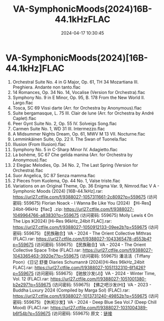 ﻿---
title: VA-SymphonicMoods(2024)16B-44.1kHzFLAC
date: 2024-04-17 10:30:45
categories: 古典音乐、新世纪、纯音雅乐
tags: 纯音雅乐
---
# VA-SymphonicMoods(2024)[16B-44.1kHz]FLAC

01. Orchestral Suite No. 4 in G Major,
Op. 61, TH 34 Mozartiana III. Preghiera. Andante non tanto.flac
02. 14 Romances, Op. 34 No. 14, Vocalise (Version for
Orchestra).flac
03. Symphony No. 9 in E Minor, Op. 95, B. 178 From the New World
II. Largo.flac
04. Tosca, SC 69 Vissi darte (Arr. for
Orchestra by Anonymous).flac
05. Suite bergamasque, L. 75 III. Clair de lune (Arr. for
Orchestra by André Caplet).flac
06. Peer Gynt Suite No. 2, Op. 55 IV. Solveigs
Song.flac
07. Carmen Suite No. 1, WD 31 III. Intermezzo.flac
08. A Midsummer Nights Dream, Op. 61, MWV M 13
VII. Nocturne.flac
09. Lemminkäinen Suite, Op. 22 II. The Swan of Tuonela.flac
10. Illusion (From Illusion).flac
1. Symphony No. 5 in C-Sharp Minor IV. Adagietto.flac
12. La bohème, SC 67 Che gelida manina (Arr. for Orchestra by
Anonymous).flac
13. 2 Elegiac Melodies, Op. 34 No. 2, The Last Spring (Version
for Orchestra).flac
14. Suor Angelica, SC 87 Senza mamma.flac
15. 2 Pieces from Kuolema, Op. 44 No. 1, Valse triste.flac
16. Variations on an Original Theme, Op. 36 Enigma Var. 9,
Nimrod.flac
V A - Symphonic Moods (2024) [16B-44.1kHz].rar: https://url27.ctfile.com/f/9388027-1057311661-2c8092?p=559675
(访问密码: 559675)
Florian Noack - I Wanna Be Like You (2024)
【Hi-Res】24bit-96kHz【flac】.zip: https://url27.ctfile.com/f/9388027-1049964766-a83830?p=559675
(访问密码: 559675)
Molly Lewis 《 On The Lips 》(2024) [Hi-Res 96kHz_24bit FLAC].rar:
https://url27.ctfile.com/f/9388027-1050912133-09ee2b?p=559675
(访问密码: 559675)
【民族融合】VA - 2024 - The Orient Collective Mithras (FLAC).rar:
https://url27.ctfile.com/f/9388027-1043365478-d553b4?p=559675
(访问密码: 559675)
【民族融合】VA - 2024 - The Orient Collective Space Tribe (FLAC).rar:
https://url27.ctfile.com/f/9388027-1043365463-3920e7?p=559675
(访问密码: 559675)
潘活活（Tiffany Poon）《日记 舒曼 Diaries Schumann》 (2024)[Hi-Res
96kHz_24bit FLAC].rar: https://url27.ctfile.com/f/9388027-1051132310-6f1426?p=559675
(访问密码: 559675)
【驰放沙发(J)】VA - 2024 - Winter Time, Vol. 12 (FLAC).rar: https://url27.ctfile.com/f/9388027-1051001380-b2e297?p=559675
(访问密码: 559675)
【佛之吧沙发(H)】VA - 2023 - Buddha Luxury 2024 (Compiled by Marga Sol)
(FLAC).rar: https://url27.ctfile.com/f/9388027-1013731240-49852b?p=559675
(访问密码: 559675)
【休闲沙发】VA - 2024 - Deep Blue Sea Vol.7 (Deep Chill Mood)
(FLAC).rar: https://url27.ctfile.com/f/9388027-1031004389-b6f54b?p=559675
(访问密码: 559675)
原文：[链接](https://blog.sina.com.cn/s/blog_1647c7e760103157a.html)